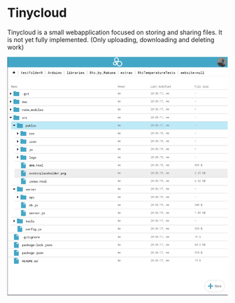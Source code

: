 Tinycloud
=========

Tinycloud is a small webapplication focused on storing and sharing files.
It is not yet fully implemented. (Only uploading, downloading and deleting work)

![Example image](doc/example.png)

